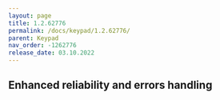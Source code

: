 ```yaml
---
layout: page
title: 1.2.62776
permalink: /docs/keypad/1.2.62776/
parent: Keypad
nav_order: -1262776
release_date: 03.10.2022
---
```


## Enhanced reliability and errors handling
